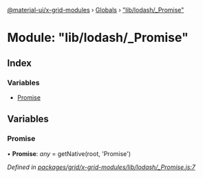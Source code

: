 [@material-ui/x-grid-modules](../README.md) › [Globals](../globals.md) › ["lib/lodash/\_Promise"](_lib_lodash__promise_.md)

# Module: "lib/lodash/\_Promise"

## Index

### Variables

- [Promise](_lib_lodash__promise_.md#promise)

## Variables

### Promise

• **Promise**: _any_ = getNative(root, 'Promise')

_Defined in [packages/grid/x-grid-modules/lib/lodash/\_Promise.js:7](https://github.com/mui-org/material-ui-x/blob/a679779/packages/grid/x-grid-modules/lib/lodash/_Promise.js#L7)_
